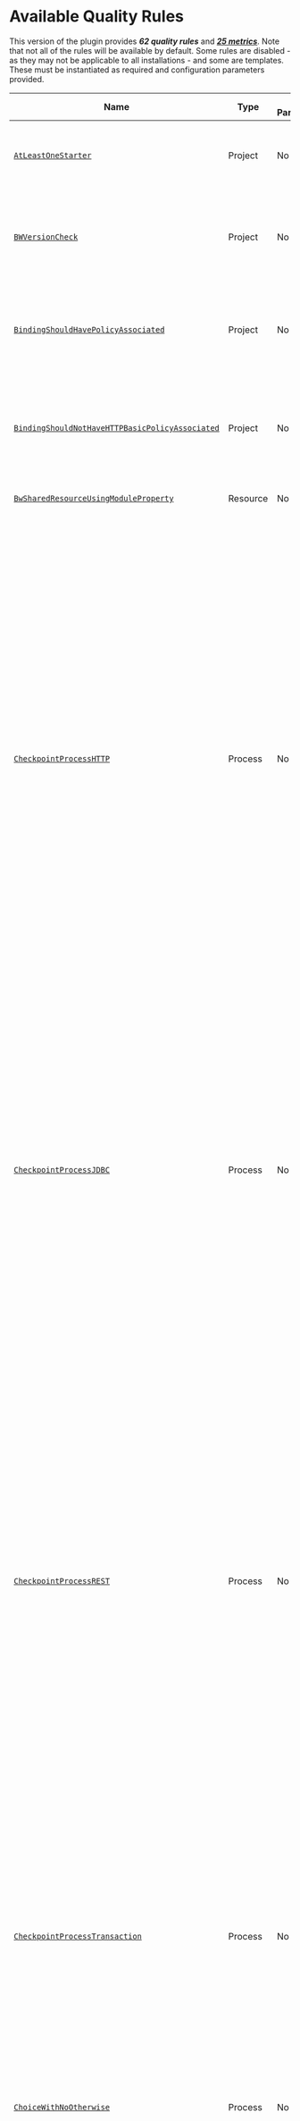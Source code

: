 # Available Quality Rules

This version of the plugin provides ***62 quality rules*** and [***25 metrics***](METRICS.md). Note that not all of the rules will be available by default. Some rules are disabled - as they may not be applicable to all installations - and some are templates. These must be instantiated as required and configuration parameters provided.

| Name | Type | Has Parameters | Initial  State | Description |
| ---- | ---- | -------------- | -------------- | ----------- |
| [`AtLeastOneStarter`](AtLeastOneStarter.md) | Project | No | Enabled | Check that an application module should have one starter additional to the Activator process |
| [`BWVersionCheck`](BWVersionCheck.md) | Project | No | Enabled | Check if this BusinessWorks™ Module matches recommended version which has better performance and less vulnerabilities |
| [`BindingShouldHavePolicyAssociated`](BindingShouldHavePolicyAssociated.md) | Project | No | Enabled | To ensure that the communications are authentified all input connections should check that the binding has a policy associated |
| [`BindingShouldNotHaveHTTPBasicPolicyAssociated`](BindingShouldNotHaveHTTPBasicPolicyAssociated.md) | Project | No | Enabled | To ensure that the communications are authentified all input connections should check that the binding has a policy associated that is secure |
| [`BwSharedResourceUsingModuleProperty`](BwSharedResourceUsingModuleProperty.md) | Resource | No | Enabled | Parameter Resource using Module Property |
| [`CheckpointProcessHTTP`](CheckpointProcessHTTP.md) | Process | No | Enabled | This rule checks the placement of a Checkpoint activity within a process. When placing your checkpoint in a process, be careful with certain types of process starters or incoming events, so that a recovered process instance does not attempt to access resources that no longer exist. For example, consider a process with an HTTP process starter that takes a checkpoint after receiving a request but before sending a response. In this case, when the engine restarts after a crash, the recovered process instance cannot respond to the request since the HTTP socket is already closed. As a best practice, do not place Checkpoint activity right after or in parallel path to HTTP activities. |
| [`CheckpointProcessJDBC`](CheckpointProcessJDBC.md) | Process | No | Enabled | This rule checks the placement of a Checkpoint activity within a process. Do not place checkpoint after or in a parallel flow of Query activities or idempotent activities. Database operations such as Update, Insert and Delete are considered non-idempotent operations. You should always place a checkpoint immediately after any database insert or update activity to persist the response. However, for queries, there is no need to place checkpoints. |
| [`CheckpointProcessREST`](CheckpointProcessREST.md) | Process | No | Enabled | This rule checks the placement of a Checkpoint activity within a process. When placing your checkpoint in a process, be careful with certain types of process starters or incoming events, so that a recovered process instance does not attempt to access resources that no longer exist. For example, consider a process with an HTTP process starter that takes a checkpoint after receiving a request but before sending a response. In this case, when the engine restarts after a crash, the recovered process instance cannot respond to the request since the HTTP socket is already closed. As a best practice, do not place Checkpoint activity right after or in parallel path to HTTP activities. |
| [`CheckpointProcessTransaction`](CheckpointProcessTransaction.md) | Process | No | Enabled | This rule checks the placement of a Checkpoint activity within a process. Do not place checkpoint within or in parallel to a Transaction Group or a Critical Section Group. Checkpoint activities should be placed at points that are guaranteed to be reached before or after the transaction group is reached. |
| [`ChoiceWithNoOtherwise`](ChoiceWithNoOtherwise.md) | Process | No | Enabled | This rule checks all activities input mapping for choice statement. As a coding best practice, the choice statement should always include the option otherwise. |
| [`CriticalSection`](CriticalSection.md) | Process | No | Enabled | Critical section groups cause multiple concurrently running process instances to wait for one process instance to execute the activities in the group. As a result, there may be performance implications when using these groups. This rules checks that the Critical Section group does not include any activities that wait for incoming events or have long durations, such as Request/Reply activities, Wait For (Signal-In) activities, Sleep activity, or other activities that require a long time to execute. |
| [`DeadlockDetection`](DeadlockDetection.md) | Process | No | Enabled | There are many situations in which deadlocks can be created between communicating web services. This rule checks for deadlocks and infinite loops in BW6 process design. |
| [`DefaultTargetNamespace`](DefaultTargetNamespace.md) | Process | No | Enabled | This rule checks if process namespace is the default one generated by the tool. |
| [`EndpointURIFromHTTPBindingSetUsingProperty`](EndpointURIFromHTTPBindingSetUsingProperty.md) | Project | No | Enabled | Endpoint URI from SOAP/HTTP Binding should be set using a Module Property |
| [`ExceptionHandlingCheck`](ExceptionHandlingCheck.md) | Process | No | Enabled | Check if exceptions are handled in component process. |
| [`ForEachMapping`](ForEachMapping.md) | Process | No | Enabled | This rule checks the Input mappings of activities. In activity Input mapping for performance reasons, it is recommended ato use Copy-Of instead of For-Each whenever possible. |
| [`GetFragmentBinary`](GetFragmentBinary.md) | Process | No | Enabled | GetFragment should use binary mode for performance assestment |
| [`HttpClientMustBeUsedinHTTPBinding`](HttpClientMustBeUsedinHTTPBinding.md) | Process | No | Enabled | HTTP Binding should have an HTTP Client Resource |
| [`HttpClientSSLShouldHaveConfidentiality`](HttpClientSSLShouldHaveConfidentiality.md) | Resource | No | Enabled | HTTP Client using 443 port should have set confidentiality settings |
| [`HttpConnectorShouldHaveConfidentiality`](HttpConnectorShouldHaveConfidentiality.md) | Resource | No | Enabled | HTTP Connector should have set confidentiality settings |
| [`IsMavenProject`](IsMavenProject.md) | Project | No | Enabled | Check is this BusinessWorks™ Module is a Maven Project |
| [`JDBCHardCoded`](JDBCHardCoded.md) | Process | No | Enabled | This rule checks JDBC activities for hardcoded values for fields Timeout and MaxRows. Use Process property or Module property. |
| [`JDBCTransactionParallelFlow`](JDBCTransactionParallelFlow.md) | Process | No | Enabled | This rule checks if there is no parallel flows with JDBC activities inside a Transaction Group |
| [`JDBCWildcards`](JDBCWildcards.md) | Process | No | Enabled | This rule checks whether JDBC activities are using wildcards in the query. As a good coding practice, never use wildcards in JDBC queries. |
| [`JKSValidation`](JKSValidation.md) | Project | No | Enabled | Check the JKS inside the project to see if they've been expired or if they're autosigned |
| [`JMSAcknowledgementMode`](JMSAcknowledgementMode.md) | Process | No | Enabled | This rule checks the acknowledgement mode used in JMS activities. |
| [`JMSConnectorShouldHaveConfidentiality`](JMSConnectorShouldHaveConfidentiality.md) | Resource | No | Enabled | JMS Connector should have set confidentiality settings |
| [`JMSHardCoded`](JMSHardCoded.md) | Process | No | Enabled | This rule checks JMS activities for hardcoded values for fields Timeout, Destinaton, Reply to Destination, Message Selector, Polling Interval. Use Process property or Module property. |
| [`JMSReceiverPlusConfirm`](JMSReceiverPlusConfirm.md) | Process | No | Enabled | Confirm activity should cover all OK flows with a JMS Receiver if CLIENT ACK Mode is Selected. |
| [`JMSRequestReplyNonPersistent`](JMSRequestReplyNonPersistent.md) | Process | No | Enabled | JMS Request/Reply shoud use NON-PERSISTENT messages |
| [`LastActivityAndEndActivity`](LastActivityAndEndActivity.md) | Process | No | Enabled | This rule checks all flows are finished properly using an end activity |
| [`ListFileActivityToCheckFileExistence`](ListFileActivityToCheckFileExistence.md) | Process | No | Enabled | Using List File activity to check if a single file exists is less performant than using ReadFile without fileContent check |
| [`LogSubprocess`](LogSubprocess.md) | Process | No | Enabled | This rule checks if the Log activity is not being used in component process and only used in subprocess |
| [`MultipleTransitions`](MultipleTransitions.md) | Process | No | Enabled | This rule checks whether multiple transitions from an activity in a parallel flow merge into EMPTY activity |
| [`NoOtherwiseCheck`](NoOtherwiseCheck.md) | Process | No | Enabled | This rule checks multiple transition from an activity at least exists one path for no matching condition |
| [`NumberOfActivities`](NumberOfActivities.md) | Process | No | Enabled | This rule checks the number of activities within a process |
| [`NumberOfExposedServices`](NumberOfExposedServices.md) | Process | No | Enabled | This rule checks the number of activities within a process |
| [`NumberOfPropertiesSameGroup`](NumberOfPropertiesSameGroup.md) | Project | No | Enabled | Check the maximum of module properties that you should have together in the same group to ensure a proper and maintable property organization |
| [`OnlyOneKeystoreApplicationModule`](OnlyOneKeystoreApplicationModule.md) | Project | No | Enabled | This rule checks if there are a single KeyStore resource for application |
| [`OnlyOneOtherwiseCheck`](OnlyOneOtherwiseCheck.md) | Process | No | Enabled | This rule checks multiple transition from an activity only one for the paths are for no matching condition |
| [`ParseXMLBinary`](ParseXMLBinary.md) | Process | No | Enabled | ParseXML should use binary mode for performance assestment |
| [`ParseXMLFromRender`](ParseXMLFromRender.md) | Process | No | Enabled | This rule checks for inefficiencies on using ParseXML activities using tib:render-xml |
| [`ParseXMLRenderXMLActivity`](ParseXMLRenderXMLActivity.md) | Process | No | Enabled | This rule checks for inefficiencies on using ParseXML activities using RenderXML activity output |
| [`PomXmlVersionsHarcoded`](PomXmlVersionsHarcoded.md) | Project | No | Enabled | Check if the dependency version are being defined using a property or hardcoded |
| [`ProcessNamingConvention`](ProcessNamingConvention.md) | Process | No | Enabled | This rule ensure the naming convention for process names |
| [`ProcessNoDescription`](ProcessNoDescription.md) | Process | No | Enabled | This rule checks if there is description specified for a process. |
| [`ProcessWithoutTest`](ProcessWithoutTest.md) | Process | No | Enabled | This rule checks that all processes should have at least one test file |
| [`ProjectStructure`](ProjectStructure.md) | Project | No | Enabled | Check that an application module has the right structure |
| [`RenderXMLBinary`](RenderXMLBinary.md) | Process | No | Enabled | RenderXML should use binary mode for performance assestment |
| [`RenderXmlPrettyPrint`](RenderXmlPrettyPrint.md) | Process | No | Enabled | This rule checks for inefficiencies on using tib:render-xml function specifying the pretty-print option to true |
| [`SFTPPutBinary`](SFTPPutBinary.md) | Process | No | Enabled | SFTP Put should use binary mode for avoiding encoding issues when transferring |
| [`SSLClientConnectorShouldHaveTLSprotocol`](SSLClientConnectorShouldHaveTLSprotocol.md) | Resource | No | Enabled | SSLClient Connector should use recommended TLS protocol to secure all communications between a client and a server |
| [`SSLServerConnectorShouldHaveTLSprotocol`](SSLServerConnectorShouldHaveTLSprotocol.md) | Resource | No | Enabled | SSLServer Connector should use recommended TLS protocol to secure all communications between a client and a server |
| [`SharedResourcesNotUsed`](SharedResourcesNotUsed.md) | Resource | No | Enabled | "Shared Resource not used |
| [`SubProcessInlineCheck`](SubProcessInlineCheck.md) | Process | No | Enabled | This rule checks if there is large set of data being passed everytime to Inline SubProcess. |
| [`SwaggerValidation`](SwaggerValidation.md) | Project | No | Enabled | Check if the Swagger files inside the project are valid or have some errors |
| [`ThreadpoolUsageInJDBCActivities`](ThreadpoolUsageInJDBCActivities.md) | Process | No | Enabled | This rule check if you are setting up a ThreadPool Resource to your JDBC Activities to handle the increasing number of threads because of JDBC Activities |
| [`TransitionLabels`](TransitionLabels.md) | Process | No | Enabled | This rule checks whether the transitions with the type 'Success With Condition' (XPath) have a proper label. This will improve code readability |
| [`UnneededEmptyActivity`](UnneededEmptyActivity.md) | Process | No | Enabled | This rule checks if there are empty activities that are not needed |
| [`UnneededGroup`](UnneededGroup.md) | Process | No | Enabled | This rule checks if there are groups that are not needed |
| [`XMLResourceSameTargetNamespace`](XMLResourceSameTargetNamespace.md) | Project | No | Enabled | Check if most that one XML Schema or WSDL file have same target namespace |
| [`XPathCheck`](XPathCheck.md) | Project | No | Disabled | This is a template rule that allow to add custom XPath Checks if required |

---
 [<< Return to main README file](../../README.md)
